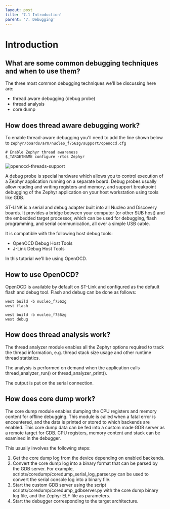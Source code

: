 ```yaml
---
layout: post
title: '7.1 Introduction'
parent: '7. Debugging'
---
```


# Introduction

## What are some common debugging techniques and when to use them?

The three most common debugging techniques we'll be discussing here are:
- thread aware debugging (debug probe)
- thread analysis
- core dump

## How does thread aware debugging work?

To enable thread-aware debugging you'll need to add the line shown below to `zephyr/boards/arm/nucleo_f756zg/support/openocd.cfg`

```
# Enable Zephyr thread awareness
$_TARGETNAME configure -rtos Zephyr
```

![openocd-threads-support](/images/debugging/openocd-threads-support.png)

A debug probe is special hardware which allows you to control execution of a Zephyr application running on a separate board. Debug probes usually allow reading and writing registers and memory, and support breakpoint debugging of the Zephyr application on your host workstation using tools like GDB. 

ST-LINK is a serial and debug adapter built into all Nucleo and Discovery boards. It provides a bridge between your computer (or other SUB host) and the embedded target processor, which can be used for debugging, flash programming, and serial communication, all over a simple USB cable.

It is compatible with the following host debug tools:
- OpenOCD Debug Host Tools
- J-Link Debug Host Tools

In this tutorial we'll be using OpenOCD.

## How to use OpenOCD?

OpenOCD is available by default on ST-Link and configured as the default flash and debug tool. Flash and debug can be done as follows:
```
west build -b nucleo_f756zg
west flash
```
```
west build -b nucleo_f756zg
west debug
```

## How does thread analysis work?

The thread analyzer module enables all the Zephyr options required to track the thread information, e.g. thread stack size usage and other runtime thread statistics.

The analysis is performed on demand when the application calls thread_analyzer_run() or thread_analyzer_print().

The output is put on the serial connection.

## How does core dump work?

The core dump module enables dumping the CPU registers and memory content for offline debugging. This module is called when a fatal error is encountered, and the data is printed or stored to which backends are enabled. This core dump data can be fed into a custom made GDB server as a remote target for GDB. CPU registers, memory content and stack can be examined in the debugger.

This usually involves the following steps:
1) Get the core dump log from the device depending on enabled backends.
2) Convert the core dump log into a binary format that can be parsed by the GDB server. For example, scripts/coredump/coredump_serial_log_parser.py can be used to convert the serial console log into a binary file.
3) Start the custom GDB server using the script scripts/coredump/coredump_gdbserver.py with the core dump binary log file, and the Zephyr ELF file as parameters.
4) Start the debugger corresponding to the target architecture.
